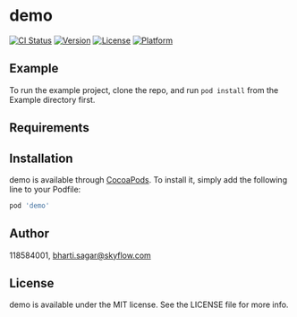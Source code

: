 # demo

[![CI Status](https://img.shields.io/travis/118584001/demo.svg?style=flat)](https://travis-ci.org/118584001/demo)
[![Version](https://img.shields.io/cocoapods/v/demo.svg?style=flat)](https://cocoapods.org/pods/demo)
[![License](https://img.shields.io/cocoapods/l/demo.svg?style=flat)](https://cocoapods.org/pods/demo)
[![Platform](https://img.shields.io/cocoapods/p/demo.svg?style=flat)](https://cocoapods.org/pods/demo)

## Example

To run the example project, clone the repo, and run `pod install` from the Example directory first.

## Requirements

## Installation

demo is available through [CocoaPods](https://cocoapods.org). To install
it, simply add the following line to your Podfile:

```ruby
pod 'demo'
```

## Author

118584001, bharti.sagar@skyflow.com

## License

demo is available under the MIT license. See the LICENSE file for more info.
